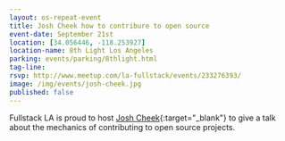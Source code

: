 ```yaml
---
layout: os-repeat-event
title: Josh Cheek how to contribure to open source
event-date: September 21st
location: [34.056446, -118.253927]
location-name: 8th Light Los Angeles
parking: events/parking/8thlight.html
tag-line:
rsvp: http://www.meetup.com/la-fullstack/events/233276393/
image: /img/events/josh-cheek.jpg
published: false
---
```


Fullstack LA is proud to host [Josh Cheek]{:target="_blank"} to give a talk
about the mechanics of contributing to open source projects.

[Josh Cheek]: https://twitter.com/josh_cheek

